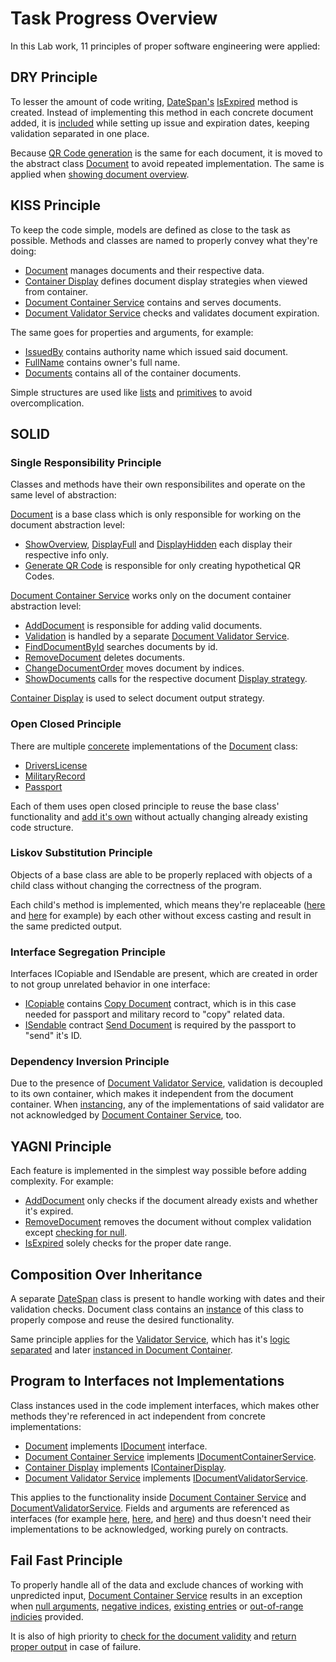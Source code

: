 # Task Progress Overview
In this Lab work, 11 principles of proper software engineering were applied:

## DRY Principle
To lesser the amount of code writing, [DateSpan's](https://github.com/simon-arch/SoftwareEngineering/blob/main/lab-1/DocManagement/Documents/Data/DateSpan.cs) [IsExpired](https://github.com/simon-arch/SoftwareEngineering/blob/0c874bdf6d8a84d89e7436be94ef278e6e250343/lab-1/DocManagement/Documents/Data/DateSpan.cs#L12) method is created. Instead of implementing this method in each concrete document added, it is
[included](https://github.com/simon-arch/SoftwareEngineering/blob/0c874bdf6d8a84d89e7436be94ef278e6e250343/lab-1/DocManagement/Documents/Document.cs#L8) while setting up issue and expiration dates, keeping validation separated in one place.

Because [QR Code generation](https://github.com/simon-arch/SoftwareEngineering/blob/0c874bdf6d8a84d89e7436be94ef278e6e250343/lab-1/DocManagement/Documents/Document.cs#L29) is the same for each document, it is moved to the abstract class [Document](https://github.com/simon-arch/SoftwareEngineering/blob/main/lab-1/DocManagement/Documents/Document.cs) to avoid repeated implementation. The same is applied when [showing document overview](https://github.com/simon-arch/SoftwareEngineering/blob/0c874bdf6d8a84d89e7436be94ef278e6e250343/lab-1/DocManagement/Documents/Document.cs#L12).

## KISS Principle
To keep the code simple, models are defined as close to the task as possible.
Methods and classes are named to properly convey what they're doing:
* [Document](https://github.com/simon-arch/SoftwareEngineering/blob/0c874bdf6d8a84d89e7436be94ef278e6e250343/lab-1/DocManagement/Documents/Document.cs) manages documents and their respective data.
* [Container Display](https://github.com/simon-arch/SoftwareEngineering/blob/0c874bdf6d8a84d89e7436be94ef278e6e250343/lab-1/DocManagement/Services/Container/Display/ContainerDisplay.cs) defines document display strategies when viewed from container.
* [Document Container Service](https://github.com/simon-arch/SoftwareEngineering/blob/0c874bdf6d8a84d89e7436be94ef278e6e250343/lab-1/DocManagement/Services/Container/DocumentContainerService.cs) contains and serves documents.
* [Document Validator Service](https://github.com/simon-arch/SoftwareEngineering/blob/0c874bdf6d8a84d89e7436be94ef278e6e250343/lab-1/DocManagement/Services/Validator/DocumentValidatorService.cs) checks and validates document expiration. 

The same goes for properties and arguments, for example:
* [IssuedBy](https://github.com/simon-arch/SoftwareEngineering/blob/0c874bdf6d8a84d89e7436be94ef278e6e250343/lab-1/DocManagement/Documents/Document.cs#L7) contains authority name which issued said document.
* [FullName](https://github.com/simon-arch/SoftwareEngineering/blob/0c874bdf6d8a84d89e7436be94ef278e6e250343/lab-1/DocManagement/Documents/Document.cs#L6) contains owner's full name.
* [Documents](https://github.com/simon-arch/SoftwareEngineering/blob/0c874bdf6d8a84d89e7436be94ef278e6e250343/lab-1/DocManagement/Services/Container/DocumentContainerService.cs#L4) contains all of the container documents.

Simple structures are used like [lists](https://github.com/simon-arch/SoftwareEngineering/blob/0c874bdf6d8a84d89e7436be94ef278e6e250343/lab-1/DocManagement/Services/Container/DocumentContainerService.cs#L4) and [primitives](https://github.com/simon-arch/SoftwareEngineering/blob/0c874bdf6d8a84d89e7436be94ef278e6e250343/lab-1/DocManagement/Documents/Document.cs#L5) to avoid overcomplication.

## SOLID
### Single Responsibility Principle
Classes and methods have their own responsibilites and operate on the same level of abstraction:

[Document](https://github.com/simon-arch/SoftwareEngineering/blob/0c874bdf6d8a84d89e7436be94ef278e6e250343/lab-1/DocManagement/Documents/Document.cs) is a base class which is only responsible for working on the document abstraction level:
* [ShowOverview](https://github.com/simon-arch/SoftwareEngineering/blob/0c874bdf6d8a84d89e7436be94ef278e6e250343/lab-1/DocManagement/Documents/Document.cs#L12), [DisplayFull](https://github.com/simon-arch/SoftwareEngineering/blob/0c874bdf6d8a84d89e7436be94ef278e6e250343/lab-1/DocManagement/Documents/Concrete/DriversLicense.cs#L32) and [DisplayHidden](https://github.com/simon-arch/SoftwareEngineering/blob/0c874bdf6d8a84d89e7436be94ef278e6e250343/lab-1/DocManagement/Documents/Concrete/Passport.cs#L50) each display their respective info only.
* [Generate QR Code](https://github.com/simon-arch/SoftwareEngineering/blob/0c874bdf6d8a84d89e7436be94ef278e6e250343/lab-1/DocManagement/Documents/Document.cs#L29) is responsible for only creating hypothetical QR Codes.

[Document Container Service](https://github.com/simon-arch/SoftwareEngineering/blob/0c874bdf6d8a84d89e7436be94ef278e6e250343/lab-1/DocManagement/Services/Container/DocumentContainerService.cs) works only on the document container abstraction level:
* [AddDocument](https://github.com/simon-arch/SoftwareEngineering/blob/0c874bdf6d8a84d89e7436be94ef278e6e250343/lab-1/DocManagement/Services/Container/DocumentContainerService.cs#L13) is responsible for adding valid documents. 
* [Validation](https://github.com/simon-arch/SoftwareEngineering/blob/0c874bdf6d8a84d89e7436be94ef278e6e250343/lab-1/DocManagement/Services/Container/DocumentContainerService.cs#L21) is handled by a separate [Document Validator Service](https://github.com/simon-arch/SoftwareEngineering/blob/0c874bdf6d8a84d89e7436be94ef278e6e250343/lab-1/DocManagement/Services/Validator/DocumentValidatorService.cs).
* [FindDocumentById](https://github.com/simon-arch/SoftwareEngineering/blob/0c874bdf6d8a84d89e7436be94ef278e6e250343/lab-1/DocManagement/Services/Container/DocumentContainerService.cs#L32) searches documents by id.
* [RemoveDocument](https://github.com/simon-arch/SoftwareEngineering/blob/0c874bdf6d8a84d89e7436be94ef278e6e250343/lab-1/DocManagement/Services/Container/DocumentContainerService.cs#L41) deletes documents.
* [ChangeDocumentOrder](https://github.com/simon-arch/SoftwareEngineering/blob/0c874bdf6d8a84d89e7436be94ef278e6e250343/lab-1/DocManagement/Services/Container/DocumentContainerService.cs#L50) moves document by indices.
* [ShowDocuments](https://github.com/simon-arch/SoftwareEngineering/blob/0c874bdf6d8a84d89e7436be94ef278e6e250343/lab-1/DocManagement/Services/Container/DocumentContainerService.cs#L60) calls for the respective document [Display strategy](https://github.com/simon-arch/SoftwareEngineering/blob/0c874bdf6d8a84d89e7436be94ef278e6e250343/lab-1/DocManagement/Services/Container/DocumentContainerService.cs#L5).

[Container Display](https://github.com/simon-arch/SoftwareEngineering/blob/0c874bdf6d8a84d89e7436be94ef278e6e250343/lab-1/DocManagement/Services/Container/Display/ContainerDisplay.cs) is used to select document output strategy.

### Open Closed Principle
There are multiple [concerete](https://github.com/simon-arch/SoftwareEngineering/tree/0c874bdf6d8a84d89e7436be94ef278e6e250343/lab-1/DocManagement/Documents/Concrete) implementations of the [Document](https://github.com/simon-arch/SoftwareEngineering/blob/0c874bdf6d8a84d89e7436be94ef278e6e250343/lab-1/DocManagement/Documents/Document.cs) class:
* [DriversLicense](https://github.com/simon-arch/SoftwareEngineering/blob/0c874bdf6d8a84d89e7436be94ef278e6e250343/lab-1/DocManagement/Documents/Concrete/DriversLicense.cs)
* [MilitaryRecord](https://github.com/simon-arch/SoftwareEngineering/blob/0c874bdf6d8a84d89e7436be94ef278e6e250343/lab-1/DocManagement/Documents/Concrete/MilitaryRecord.cs)
* [Passport](https://github.com/simon-arch/SoftwareEngineering/blob/0c874bdf6d8a84d89e7436be94ef278e6e250343/lab-1/DocManagement/Documents/Concrete/Passport.cs)

Each of them uses open closed principle to reuse the base class' functionality and [add it's own](https://github.com/simon-arch/SoftwareEngineering/blob/0c874bdf6d8a84d89e7436be94ef278e6e250343/lab-1/DocManagement/Documents/Concrete/DriversLicense.cs#L27) without actually changing already existing code structure.

### Liskov Substitution Principle
Objects of a base class are able to be properly replaced with objects of a child class without changing the correctness of the program. 

Each child's method is implemented, which means they're replaceable ([here](https://github.com/simon-arch/SoftwareEngineering/blob/0c874bdf6d8a84d89e7436be94ef278e6e250343/lab-1/DocManagement/Program.cs#L55) and [here](https://github.com/simon-arch/SoftwareEngineering/blob/0c874bdf6d8a84d89e7436be94ef278e6e250343/lab-1/DocManagement/Services/Container/Display/ContainerDisplay.cs#L18) for example) by each other without excess casting and result in the same predicted output.

### Interface Segregation Principle
Interfaces ICopiable and ISendable are present, which are created in order to not group unrelated behavior in one interface:
* [ICopiable](https://github.com/simon-arch/SoftwareEngineering/blob/0c874bdf6d8a84d89e7436be94ef278e6e250343/lab-1/DocManagement/Documents/ICopiable.cs) contains [Copy Document](https://github.com/simon-arch/SoftwareEngineering/blob/0c874bdf6d8a84d89e7436be94ef278e6e250343/lab-1/DocManagement/Documents/ICopiable.cs#L5) contract, which is in this case needed for passport and military record to "copy" related data. 
* [ISendable](https://github.com/simon-arch/SoftwareEngineering/blob/0c874bdf6d8a84d89e7436be94ef278e6e250343/lab-1/DocManagement/Documents/ISendable.cs) contract [Send Document](https://github.com/simon-arch/SoftwareEngineering/blob/0c874bdf6d8a84d89e7436be94ef278e6e250343/lab-1/DocManagement/Documents/ISendable.cs#L5) is required by the passport to "send" it's ID.

### Dependency Inversion Principle
Due to the presence of [Document Validator Service](https://github.com/simon-arch/SoftwareEngineering/blob/0c874bdf6d8a84d89e7436be94ef278e6e250343/lab-1/DocManagement/Services/Validator/DocumentValidatorService.cs), validation is decoupled to its own container, which makes it independent from the document container. When [instancing](https://github.com/simon-arch/SoftwareEngineering/blob/0c874bdf6d8a84d89e7436be94ef278e6e250343/lab-1/DocManagement/Services/Container/DocumentContainerService.cs#L10), any of the implementations of said validator are not acknowledged by [Document Container Service](https://github.com/simon-arch/SoftwareEngineering/blob/0c874bdf6d8a84d89e7436be94ef278e6e250343/lab-1/DocManagement/Services/Container/DocumentContainerService.cs), too.

## YAGNI Principle
Each feature is implemented in the simplest way possible before adding complexity. For example:

* [AddDocument](https://github.com/simon-arch/SoftwareEngineering/blob/0c874bdf6d8a84d89e7436be94ef278e6e250343/lab-1/DocManagement/Services/Container/DocumentContainerService.cs#L13) only checks if the document already exists and whether it's expired.
* [RemoveDocument](https://github.com/simon-arch/SoftwareEngineering/blob/0c874bdf6d8a84d89e7436be94ef278e6e250343/lab-1/DocManagement/Services/Container/DocumentContainerService.cs#L41) removes the document without complex validation except [checking for null](https://github.com/simon-arch/SoftwareEngineering/blob/0c874bdf6d8a84d89e7436be94ef278e6e250343/lab-1/DocManagement/Services/Container/DocumentContainerService.cs#L43).
* [IsExpired](https://github.com/simon-arch/SoftwareEngineering/blob/0c874bdf6d8a84d89e7436be94ef278e6e250343/lab-1/DocManagement/Services/Validator/DocumentValidatorService.cs#L3) solely checks for the proper date range.

## Composition Over Inheritance
A separate [DateSpan](https://github.com/simon-arch/SoftwareEngineering/blob/main/lab-1/DocManagement/Documents/Data/DateSpan.cs) class is present to handle working with dates and their validation checks. Document class contains an [instance](https://github.com/simon-arch/SoftwareEngineering/blob/0c874bdf6d8a84d89e7436be94ef278e6e250343/lab-1/DocManagement/Documents/Document.cs#L8) of this class to properly compose and reuse the desired functionality.

Same principle applies for the [Validator Service](https://github.com/simon-arch/SoftwareEngineering/blob/0c874bdf6d8a84d89e7436be94ef278e6e250343/lab-1/DocManagement/Services/Validator/DocumentValidatorService.cs), which has it's [logic separated](https://github.com/simon-arch/SoftwareEngineering/blob/0c874bdf6d8a84d89e7436be94ef278e6e250343/lab-1/DocManagement/Services/Validator/IDocumentValidatorService.cs#L3) and later [instanced in Document Container](https://github.com/simon-arch/SoftwareEngineering/blob/0c874bdf6d8a84d89e7436be94ef278e6e250343/lab-1/DocManagement/Services/Container/DocumentContainerService.cs#L21).

## Program to Interfaces not Implementations
Class instances used in the code implement interfaces, which makes other methods they're referenced in act independent from concrete implementations:
* [Document](https://github.com/simon-arch/SoftwareEngineering/blob/0c874bdf6d8a84d89e7436be94ef278e6e250343/lab-1/DocManagement/Documents/Document.cs) implements [IDocument](https://github.com/simon-arch/SoftwareEngineering/blob/0c874bdf6d8a84d89e7436be94ef278e6e250343/lab-1/DocManagement/Documents/IDocument.cs) interface.
* [Document Container Service](https://github.com/simon-arch/SoftwareEngineering/blob/0c874bdf6d8a84d89e7436be94ef278e6e250343/lab-1/DocManagement/Services/Container/DocumentContainerService.cs) implements [IDocumentContainerService](https://github.com/simon-arch/SoftwareEngineering/blob/0c874bdf6d8a84d89e7436be94ef278e6e250343/lab-1/DocManagement/Services/Container/IDocumentContainerService.cs).
* [Container Display](https://github.com/simon-arch/SoftwareEngineering/blob/0c874bdf6d8a84d89e7436be94ef278e6e250343/lab-1/DocManagement/Services/Container/Display/ContainerDisplay.cs) implements [IContainerDisplay](https://github.com/simon-arch/SoftwareEngineering/blob/0c874bdf6d8a84d89e7436be94ef278e6e250343/lab-1/DocManagement/Services/Container/Display/IContainerDisplay.cs).
* [Document Validator Service](https://github.com/simon-arch/SoftwareEngineering/blob/0c874bdf6d8a84d89e7436be94ef278e6e250343/lab-1/DocManagement/Services/Validator/DocumentValidatorService.cs) implements [IDocumentValidatorService](https://github.com/simon-arch/SoftwareEngineering/blob/0c874bdf6d8a84d89e7436be94ef278e6e250343/lab-1/DocManagement/Services/Validator/IDocumentValidatorService.cs).

This applies to the functionality inside [Document Container Service](https://github.com/simon-arch/SoftwareEngineering/blob/0c874bdf6d8a84d89e7436be94ef278e6e250343/lab-1/DocManagement/Services/Container/DocumentContainerService.cs) and [DocumentValidatorService](https://github.com/simon-arch/SoftwareEngineering/blob/0c874bdf6d8a84d89e7436be94ef278e6e250343/lab-1/DocManagement/Services/Validator/DocumentValidatorService.cs). Fields and arguments are referenced as interfaces (for example [here](https://github.com/simon-arch/SoftwareEngineering/blob/0c874bdf6d8a84d89e7436be94ef278e6e250343/lab-1/DocManagement/Services/Container/DocumentContainerService.cs#L4), [here](https://github.com/simon-arch/SoftwareEngineering/blob/0c874bdf6d8a84d89e7436be94ef278e6e250343/lab-1/DocManagement/Services/Container/DocumentContainerService.cs#L41), and [here](https://github.com/simon-arch/SoftwareEngineering/blob/0c874bdf6d8a84d89e7436be94ef278e6e250343/lab-1/DocManagement/Services/Validator/DocumentValidatorService.cs#L3)) and thus doesn't need their implementations to be acknowledged, working purely on contracts.

## Fail Fast Principle
To properly handle all of the data and exclude chances of working with unpredicted input, [Document Container Service](https://github.com/simon-arch/SoftwareEngineering/blob/0c874bdf6d8a84d89e7436be94ef278e6e250343/lab-1/DocManagement/Services/Container/DocumentContainerService.cs) results in an exception when [null arguments](https://github.com/simon-arch/SoftwareEngineering/blob/0c874bdf6d8a84d89e7436be94ef278e6e250343/lab-1/DocManagement/Services/Container/DocumentContainerService.cs#L15), [negative indices](https://github.com/simon-arch/SoftwareEngineering/blob/0c874bdf6d8a84d89e7436be94ef278e6e250343/lab-1/DocManagement/Services/Container/DocumentContainerService.cs#L34), [existing entries](https://github.com/simon-arch/SoftwareEngineering/blob/0c874bdf6d8a84d89e7436be94ef278e6e250343/lab-1/DocManagement/Services/Container/DocumentContainerService.cs#L18) or [out-of-range indicies](https://github.com/simon-arch/SoftwareEngineering/blob/0c874bdf6d8a84d89e7436be94ef278e6e250343/lab-1/DocManagement/Services/Container/DocumentContainerService.cs#L52) provided.

It is also of high priority to [check for the document validity](https://github.com/simon-arch/SoftwareEngineering/blob/0c874bdf6d8a84d89e7436be94ef278e6e250343/lab-1/DocManagement/Services/Container/DocumentContainerService.cs#L21) and [return proper output](https://github.com/simon-arch/SoftwareEngineering/blob/0c874bdf6d8a84d89e7436be94ef278e6e250343/lab-1/DocManagement/Services/Container/DocumentContainerService.cs#L23) in case of failure.